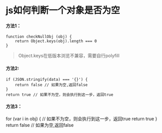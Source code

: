 # js如何判断一个对象是否为空

#### 方法1：
```
function checkNullObj (obj) {
    return Object.keys(obj).length === 0
}
```
> Object.keys在低版本浏览不兼容，需要自行polyfill

#### 方法2:
```
if (JSON.stringify(data) === '{}') {
    return false // 如果为空,返回false
}
return true // 如果不为空，则会执行到这一步，返回true
```
#### 方法3：
for (var i in obj) { // 如果不为空，则会执行到这一步，返回true
    return true
}
return false // 如果为空,返回false
